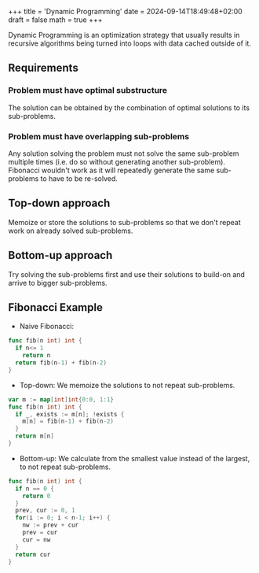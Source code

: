 +++
title = 'Dynamic Programming'
date = 2024-09-14T18:49:48+02:00
draft = false
math = true
+++

Dynamic Programming is an optimization strategy that usually results in recursive algorithms being turned into loops with data cached outside of it.

## Requirements

### Problem must have optimal substructure

The solution can be obtained by the combination of optimal solutions to its sub-problems.

### Problem must have overlapping sub-problems

Any solution solving the problem must not solve the same sub-problem multiple times
(i.e. do so without generating another sub-problem).
Fibonacci wouldn't work as it will repeatedly generate the same sub-problems
to have to be re-solved.

## Top-down approach

Memoize or store the solutions to sub-problems so
that we don't repeat work on already solved sub-problems.

## Bottom-up approach

Try solving the sub-problems first and use their solutions
to build-on and arrive to bigger sub-problems.

## Fibonacci Example

- Naive Fibonacci:

```go
func fib(n int) int {
  if n<= 1
    return n
  return fib(n-1) + fib(n-2)
}
```

- Top-down:
  We memoize the solutions to not repeat sub-problems.

```go
var m := map[int]int{0:0, 1:1}
func fib(n int) int {
  if _, exists := m[n]; !exists {
    m[n] = fib(n-1) + fib(n-2)
  }
  return m[n]
}
```

- Bottom-up:
  We calculate from the smallest value instead of the largest, to not repeat sub-problems.

```go
func fib(n int) int {
  if n == 0 {
    return 0
  }
  prev, cur := 0, 1
  for(i := 0; i < n-1; i++) {
    nw := prev + cur
    prev = cur
    cur = nw
  }
  return cur
}
```
